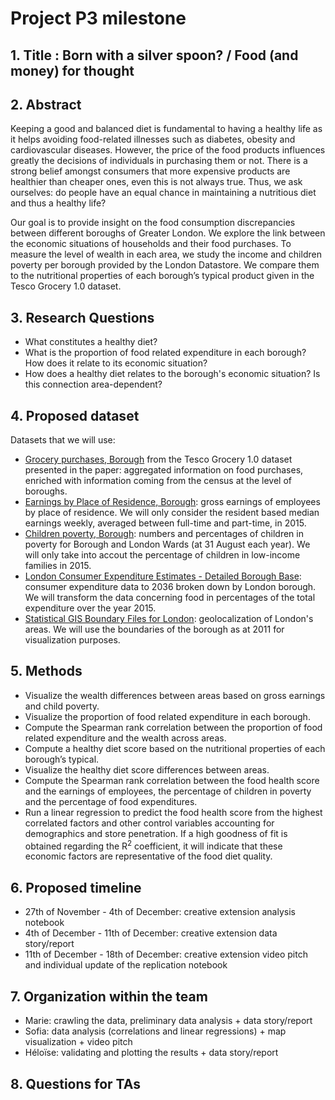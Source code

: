# Project P3 milestone

## 1. Title : Born with a silver spoon? / Food (and money) for thought


## 2. Abstract
Keeping a good and balanced diet is fundamental to having a healthy life as it helps avoiding food-related illnesses such as diabetes, obesity and cardiovascular diseases. However, the price of the food products influences greatly the decisions of individuals in purchasing them or not. There is a strong belief amongst consumers that more expensive products are healthier than cheaper ones, even this is not always true. Thus, we ask ourselves: do people have an equal chance in maintaining a nutritious diet and thus a healthy life?

Our goal is to provide insight on the food consumption discrepancies between different boroughs of Greater London. We explore the link between the economic situations of households and their food purchases. To measure the level of wealth in each area, we study the income and children poverty per borough provided by the London Datastore. We compare them to the nutritional properties of each borough’s typical product given in the Tesco Grocery 1.0 dataset. 


## 3. Research Questions
- What constitutes a healthy diet?
- What is the proportion of food related expenditure in each borough? How does it relate to its economic situation?
- How does a healthy diet relates to the borough's economic situation? Is this connection area-dependent?

## 4. Proposed dataset
Datasets that we will use:
- [Grocery purchases, Borough](https://figshare.com/articles/dataset/Area-level_grocery_purchases/7796666?backTo=/collections/Tesco_Grocery_1_0/4769354) from the Tesco Grocery 1.0 dataset presented in the paper:  aggregated information on food purchases, enriched with information coming from the census at the level of boroughs.
- [Earnings by Place of Residence, Borough](https://data.london.gov.uk/dataset/earnings-place-residence-borough): gross earnings of employees by place of residence. We will only consider the resident based median earnings weekly, averaged between full-time and part-time, in 2015.
- [Children poverty, Borough](https://data.london.gov.uk/dataset/children-poverty-borough): numbers and percentages of children in poverty for Borough and London Wards (at 31 August each year). We will only take into accout the percentage of children in low-income families in 2015.
- [London Consumer Expenditure Estimates - Detailed Borough Base](https://data.london.gov.uk/dataset/london-consumer-expenditure-estimates-2011-2036): consumer expenditure data to 2036 broken down by London borough. We will transform the data concerning food in percentages of the total expenditure over the year 2015.
- [Statistical GIS Boundary Files for London](https://data.london.gov.uk/dataset/statistical-gis-boundary-files-london): geolocalization of London's areas. We will use the boundaries of the borough as at 2011 for visualization purposes.

## 5. Methods
- Visualize the wealth differences between areas based on gross earnings and child poverty.
- Visualize the proportion of food related expenditure in each borough.
- Compute the Spearman rank correlation between the proportion of food related expenditure and the wealth across areas.
- Compute a healthy diet score based on the nutritional properties of each borough’s typical.
- Visualize the healthy diet score differences between areas.
- Compute the Spearman rank correlation between the food health score and the earnings of employees, the percentage of children in poverty and the percentage of food expenditures. 
- Run a linear regression to predict the food health score from the highest correlated factors and other control variables accounting for demographics and store penetration. If a high goodness of fit is obtained regarding the R<sup>2</sup> coefficient, it will indicate that these economic factors are representative of the food diet quality. 


## 6. Proposed timeline
- 27th of November - 4th of December:  creative extension analysis notebook
- 4th of December - 11th of December: creative extension data story/report
- 11th of December - 18th of December: creative extension video pitch and individual update of the replication notebook 


## 7. Organization within the team
- Marie: crawling the data, preliminary data analysis + data story/report
- Sofia: data analysis (correlations and linear regressions) + map visualization + video pitch
- Héloïse: validating and plotting the results + data story/report


## 8. Questions for TAs 

